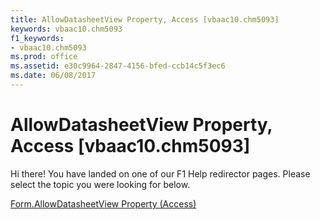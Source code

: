 ```yaml
---
title: AllowDatasheetView Property, Access [vbaac10.chm5093]
keywords: vbaac10.chm5093
f1_keywords:
- vbaac10.chm5093
ms.prod: office
ms.assetid: e30c9964-2847-4156-bfed-ccb14c5f3ec6
ms.date: 06/08/2017
---
```



# AllowDatasheetView Property, Access [vbaac10.chm5093]

Hi there! You have landed on one of our F1 Help redirector pages. Please select the topic you were looking for below.

[Form.AllowDatasheetView Property (Access)](http://msdn.microsoft.com/library/81796b90-94dd-cd27-3613-a2050e2bce21%28Office.15%29.aspx)

